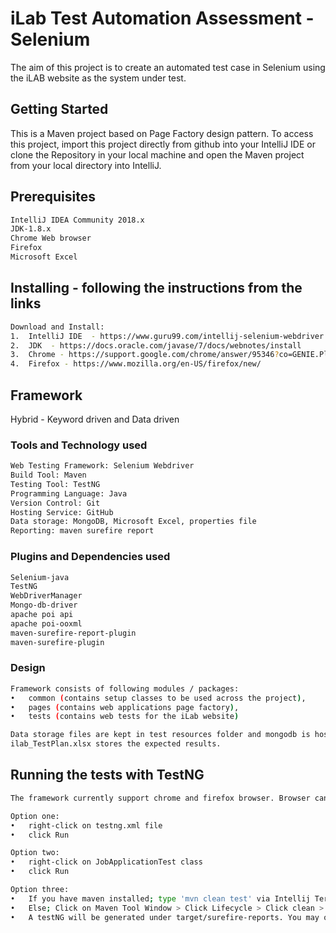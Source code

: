 # iLab Test Automation Assessment - Selenium

The aim of this project is to create an automated test case in Selenium using the iLAB website as the system under test.

## Getting Started

This is a Maven project based on Page Factory design pattern. To access this project, import this project directly from github into your IntelliJ IDE or clone the Repository in your local machine and open the Maven project from your local directory into IntelliJ.

## Prerequisites

```bash
IntelliJ IDEA Community 2018.x
JDK-1.8.x
Chrome Web browser
Firefox
Microsoft Excel
```

## Installing - following the instructions from the links
```bash
Download and Install:
1.	IntelliJ IDE  - https://www.guru99.com/intellij-selenium-webdriver.html#2
2.	JDK  - https://docs.oracle.com/javase/7/docs/webnotes/install
3.	Chrome - https://support.google.com/chrome/answer/95346?co=GENIE.Platform%3DDesktop&hl=en-GB
4.  Firefox - https://www.mozilla.org/en-US/firefox/new/
```

## Framework
Hybrid - Keyword driven and Data driven

### Tools and Technology used
```bash
Web Testing Framework: Selenium Webdriver
Build Tool: Maven
Testing Tool: TestNG
Programming Language: Java
Version Control: Git
Hosting Service: GitHub
Data storage: MongoDB, Microsoft Excel, properties file
Reporting: maven surefire report
```

### Plugins and Dependencies used
```bash
Selenium-java
TestNG
WebDriverManager
Mongo-db-driver
apache poi api
apache poi-ooxml
maven-surefire-report-plugin
maven-surefire-plugin
```

### Design
```bash
Framework consists of following modules / packages:
•	common (contains setup classes to be used across the project), 
•	pages (contains web applications page factory), 
•	tests (contains web tests for the iLab website) 
```

```bash
Data storage files are kept in test resources folder and mongodb is hosted on the cloud as a cluster. ilab.properties files stores the browser name, test url and reference id which will be used to access a specific document in mongodb.
ilab_TestPlan.xlsx stores the expected results.
```

## Running the tests with TestNG

```bash
The framework currently support chrome and firefox browser. Browser can be specified in the ilab.properties file at selenium.browser.name. 
```

```bash
Option one:
•	right-click on testng.xml file
•	click Run
```

```bash
Option two:
•	right-click on JobApplicationTest class
•	click Run
```

```bash
Option three:
•	If you have maven installed; type 'mvn clean test' via Intellij Terminal
•	Else; Click on Maven Tool Window > Click Lifecycle > Click clean > then Click test
•	A testNG will be generated under target/surefire-reports. You may open the index.html file via a browser
```
